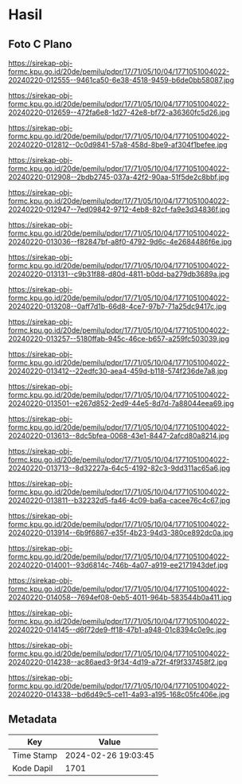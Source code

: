 # Hasil

## Foto C Plano

https://sirekap-obj-formc.kpu.go.id/20de/pemilu/pdpr/17/71/05/10/04/1771051004022-20240220-012555--9461ca50-6e38-4518-9459-b6de0bb58087.jpg

https://sirekap-obj-formc.kpu.go.id/20de/pemilu/pdpr/17/71/05/10/04/1771051004022-20240220-012659--472fa6e8-1d27-42e8-bf72-a36360fc5d26.jpg

https://sirekap-obj-formc.kpu.go.id/20de/pemilu/pdpr/17/71/05/10/04/1771051004022-20240220-012812--0c0d9841-57a8-458d-8be9-af304f1befee.jpg

https://sirekap-obj-formc.kpu.go.id/20de/pemilu/pdpr/17/71/05/10/04/1771051004022-20240220-012908--2bdb2745-037a-42f2-90aa-51f5de2c8bbf.jpg

https://sirekap-obj-formc.kpu.go.id/20de/pemilu/pdpr/17/71/05/10/04/1771051004022-20240220-012947--7ed09842-9712-4eb8-82cf-fa9e3d34836f.jpg

https://sirekap-obj-formc.kpu.go.id/20de/pemilu/pdpr/17/71/05/10/04/1771051004022-20240220-013036--f82847bf-a8f0-4792-9d6c-4e2684486f6e.jpg

https://sirekap-obj-formc.kpu.go.id/20de/pemilu/pdpr/17/71/05/10/04/1771051004022-20240220-013131--c9b31f88-d80d-4811-b0dd-ba279db3689a.jpg

https://sirekap-obj-formc.kpu.go.id/20de/pemilu/pdpr/17/71/05/10/04/1771051004022-20240220-013208--0aff7d1b-66d8-4ce7-97b7-71a25dc9417c.jpg

https://sirekap-obj-formc.kpu.go.id/20de/pemilu/pdpr/17/71/05/10/04/1771051004022-20240220-013257--5180ffab-945c-46ce-b657-a259fc503039.jpg

https://sirekap-obj-formc.kpu.go.id/20de/pemilu/pdpr/17/71/05/10/04/1771051004022-20240220-013412--22edfc30-aea4-459d-b118-574f236de7a8.jpg

https://sirekap-obj-formc.kpu.go.id/20de/pemilu/pdpr/17/71/05/10/04/1771051004022-20240220-013501--e267d852-2ed9-44e5-8d7d-7a88044eea69.jpg

https://sirekap-obj-formc.kpu.go.id/20de/pemilu/pdpr/17/71/05/10/04/1771051004022-20240220-013613--8dc5bfea-0068-43e1-8447-2afcd80a8214.jpg

https://sirekap-obj-formc.kpu.go.id/20de/pemilu/pdpr/17/71/05/10/04/1771051004022-20240220-013713--8d32227a-64c5-4192-82c3-9dd311ac65a6.jpg

https://sirekap-obj-formc.kpu.go.id/20de/pemilu/pdpr/17/71/05/10/04/1771051004022-20240220-013811--b32232d5-fa46-4c09-ba6a-cacee76c4c67.jpg

https://sirekap-obj-formc.kpu.go.id/20de/pemilu/pdpr/17/71/05/10/04/1771051004022-20240220-013914--6b9f6867-e35f-4b23-94d3-380ce892dc0a.jpg

https://sirekap-obj-formc.kpu.go.id/20de/pemilu/pdpr/17/71/05/10/04/1771051004022-20240220-014001--93d6814c-746b-4a07-a919-ee2171943def.jpg

https://sirekap-obj-formc.kpu.go.id/20de/pemilu/pdpr/17/71/05/10/04/1771051004022-20240220-014058--7694ef08-0eb5-4011-964b-583544b0a411.jpg

https://sirekap-obj-formc.kpu.go.id/20de/pemilu/pdpr/17/71/05/10/04/1771051004022-20240220-014145--d6f72de9-ff18-47b1-a948-01c8394c0e9c.jpg

https://sirekap-obj-formc.kpu.go.id/20de/pemilu/pdpr/17/71/05/10/04/1771051004022-20240220-014238--ac86aed3-9f34-4d19-a72f-4f9f337458f2.jpg

https://sirekap-obj-formc.kpu.go.id/20de/pemilu/pdpr/17/71/05/10/04/1771051004022-20240220-014338--bd6d49c5-ce11-4a93-a195-168c05fc406e.jpg


## Metadata

| Key        | Value               |
| ---------- | ------------------- |
| Time Stamp | 2024-02-26 19:03:45 |
| Kode Dapil | 1701                |



